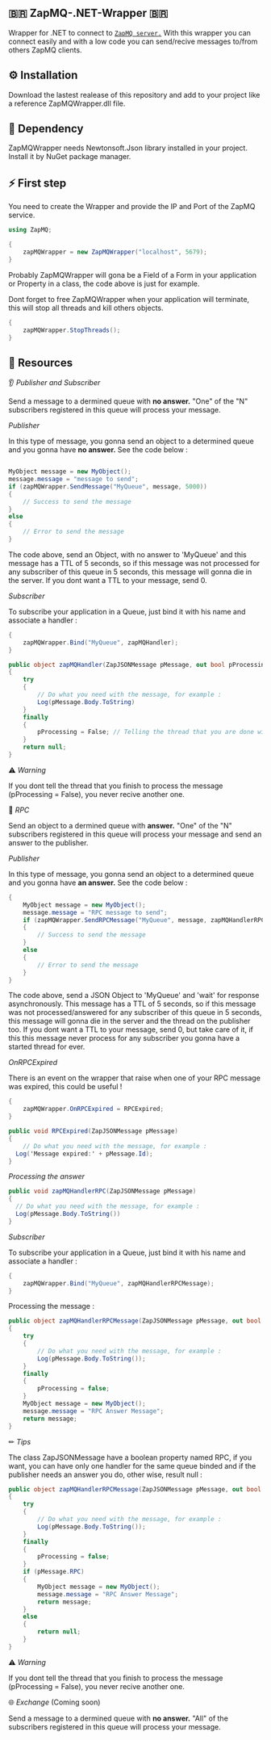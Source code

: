 ## 🇧🇷 ZapMQ-.NET-Wrapper 🇧🇷

Wrapper for .NET to connect to [`ZapMQ server.`](https://github.com/MurilloLazzaretti/ZapMQ) With this wrapper you can connect easily and with a low code you can send/recive messages to/from others ZapMQ clients.

## ⚙️ Installation

Download the lastest realease of this repository and add to your project like a reference ZapMQWrapper.dll file.

## 💉 Dependency

ZapMQWrapper needs Newtonsoft.Json library installed in your project. Install it by NuGet package manager.

## ⚡️ First step

You need to create the Wrapper and provide the IP and Port of the ZapMQ service.

```cs
using ZapMQ;

{
    zapMQWrapper = new ZapMQWrapper("localhost", 5679);
}

```
Probably ZapMQWrapper will gona be a Field of a Form in your application or Property in a class, the code above is just for example.

Dont forget to free ZapMQWrapper when your application will terminate, this will stop all threads and kill others objects.

```cs
{
    zapMQWrapper.StopThreads();
} 
```
## 🧬 Resources

👂 _Publisher and Subscriber_

Send a message to a dermined queue with <b>no answer.</b> "One" of the "N" subscribers registered in this queue will process your message.

_Publisher_

In this type of message, you gonna send an object to a determined queue and you gonna have <b>no answer.</b> See the code below :

```cs

MyObject message = new MyObject();
message.message = "message to send";
if (zapMQWrapper.SendMessage("MyQueue", message, 5000))
{
    // Success to send the message 
}
else
{
    // Error to send the message
}
```
The code above, send an Object, with no answer to 'MyQueue' and this message has a TTL of 5 seconds, so if this message was not processed for any subscriber of this queue in 5 seconds, this message will gonna die in the server. If you dont want a TTL to your message, send 0.

_Subscriber_

To subscribe your application in a Queue, just bind it with his name and associate a handler :

```cs
{
    zapMQWrapper.Bind("MyQueue", zapMQHandler);
}
```

```cs
public object zapMQHandler(ZapJSONMessage pMessage, out bool pProcessing)
{
    try
    {
        // Do what you need with the message, for example :
        Log(pMessage.Body.ToString)
    }
    finally
    {
        pProcessing = False; // Telling the thread that you are done with this message and you can process another one.
    }
    return null;
}
```
⚠️ _Warning_

If you dont tell the thread that you finish to process the message (pProcessing = False), you never recive another one.

🔌 _RPC_ 

Send an object to a dermined queue with <b> answer.</b> "One" of the "N" subscribers registered in this queue will process your message and send an answer to the publisher.

_Publisher_

In this type of message, you gonna send an object to a determined queue and you gonna have <b>an answer.</b> See the code below :

```cs
{
    MyObject message = new MyObject();
    message.message = "RPC message to send";
    if (zapMQWrapper.SendRPCMessage("MyQueue", message, zapMQHandlerRPC, 5000))
    {
        // Success to send the message 
    }
    else
    {
        // Error to send the message
    }
}
```

The code above, send a JSON Object to 'MyQueue' and 'wait' for response asynchronously. This message has a TTL of 5 seconds, so if this message was not processed/answered for any subscriber of this queue in 5 seconds, this message will gonna die in the server and the thread on the publisher too. If you dont want a TTL to your message, send 0, but take care of it, if this this message never process for any subscriber you gonna have a started thread for ever.

_OnRPCExpired_

There is an event on the wrapper that raise when one of your RPC message was expired, this could be useful !

```cs
{
    zapMQWrapper.OnRPCExpired = RPCExpired;
}

public void RPCExpired(ZapJSONMessage pMessage)
{
    // Do what you need with the message, for example :
  Log('Message expired:' + pMessage.Id);
}

```

_Processing the answer_

```cs
public void zapMQHandlerRPC(ZapJSONMessage pMessage)
{
  // Do what you need with the message, for example :
  Log(pMessage.Body.ToString())
}
```

_Subscriber_

To subscribe your application in a Queue, just bind it with his name and associate a handler :

```cs
{
    zapMQWrapper.Bind("MyQueue", zapMQHandlerRPCMessage);
}
```
Processing the message :

```cs
public object zapMQHandlerRPCMessage(ZapJSONMessage pMessage, out bool pProcessing)
{
    try
    {
        // Do what you need with the message, for example :
        Log(pMessage.Body.ToString());
    }
    finally
    {
        pProcessing = false;
    }
    MyObject message = new MyObject();
    message.message = "RPC Answer Message";
    return message;
}
```

✏ _Tips_

The class ZapJSONMessage have a boolean property named RPC, if you want, you can have only one handler for the same queue binded and if the publisher needs an answer you do, other wise, result null :

```cs
public object zapMQHandlerRPCMessage(ZapJSONMessage pMessage, out bool pProcessing)
{
    try
    {
        // Do what you need with the message, for example :
        Log(pMessage.Body.ToString());
    }
    finally
    {
        pProcessing = false;
    }
    if (pMessage.RPC)
    {
        MyObject message = new MyObject();
        message.message = "RPC Answer Message";
        return message;
    }
    else
    {
        return null;
    }    
}
```

⚠️ _Warning_

If you dont tell the thread that you finish to process the message (pProcessing = False), you never recive another one.

🌐 _Exchange_ (Coming soon)

Send a message to a dermined queue with <b>no answer.</b> "All" of the subscribers registered in this queue will process your message. 